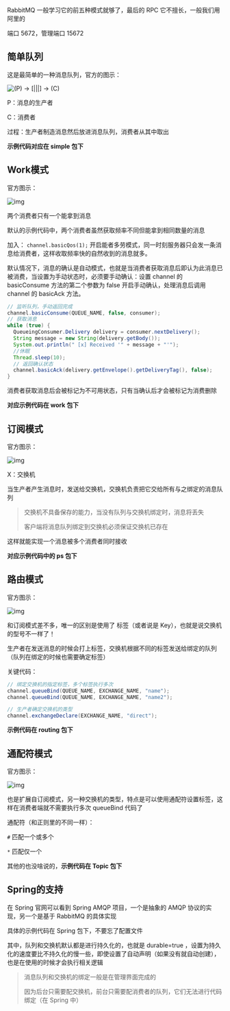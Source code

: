 RabbitMQ 一般学习它的前五种模式就够了，最后的 RPC 它不擅长，一般我们用阿里的

端口 5672，管理端口 15672

## 简单队列

这是最简单的一种消息队列，官方的图示：

![(P) -> [|||] -> (C)](https://www.rabbitmq.com/img/tutorials/python-one.png)

P：消息的生产者

C：消费者

过程：生产者制造消息然后放进消息队列，消费者从其中取出

**示例代码对应在 simple 包下**

## Work模式

官方图示：

![img](https://www.rabbitmq.com/img/tutorials/python-two.png)

两个消费者只有一个能拿到消息

默认的示例代码中，两个消费者虽然获取频率不同但能拿到相同数量的消息

加入： `channel.basicQos(1);` 开启能者多劳模式，同一时刻服务器只会发一条消息给消费者，这样收取频率快的自然收到的消息就多。

默认情况下，消息的确认是自动模式，也就是当消费者获取消息后即认为此消息已被消费，当设置为手动状态时，必须要手动确认：设置 channel 的 basicConsume 方法的第二个参数为 false 开启手动确认，处理消息后调用 channel 的 basicAck 方法。

``` java
// 监听队列，手动返回完成
channel.basicConsume(QUEUE_NAME, false, consumer);
// 获取消息
while (true) {
  QueueingConsumer.Delivery delivery = consumer.nextDelivery();
  String message = new String(delivery.getBody());
  System.out.println(" [x] Received '" + message + "'");
  //休眠
  Thread.sleep(10);
  // 返回确认状态
  channel.basicAck(delivery.getEnvelope().getDeliveryTag(), false);
}
```

消费者获取消息后会被标记为不可用状态，只有当确认后才会被标记为消费删除

**对应示例代码在 work 包下**

## 订阅模式

官方图示：

![img](https://www.rabbitmq.com/img/tutorials/python-three-overall.png)

X：交换机

当生产者产生消息时，发送给交换机，交换机负责把它交给所有与之绑定的消息队列

> 交换机不具备保存的能力，当没有队列与交换机绑定时，消息将丢失
>
> 客户端将消息队列绑定到交换机必须保证交换机已存在

这样就能实现一个消息被多个消费者同时接收

**对应示例代码中的 ps 包下**

## 路由模式

官方图示：

![img](https://www.rabbitmq.com/img/tutorials/direct-exchange.png)

和订阅模式差不多，唯一的区别是使用了 标签（或者说是 Key），也就是说交换机的型号不一样了！

生产者在发送消息的时候会打上标签，交换机根据不同的标签发送给绑定的队列（队列在绑定的时候也需要确定标签）

关键代码：

``` java
// 绑定交换机的指定标签，多个标签执行多次
channel.queueBind(QUEUE_NAME, EXCHANGE_NAME, "name");
channel.queueBind(QUEUE_NAME, EXCHANGE_NAME, "name2");

// 生产者确定交换机的类型
channel.exchangeDeclare(EXCHANGE_NAME, "direct");
```

**示例代码在 routing 包下**

## 通配符模式

官方图示：

![img](https://www.rabbitmq.com/img/tutorials/python-five.png)

也是扩展自订阅模式，另一种交换机的类型，特点是可以使用通配符设置标签，这样在消费者端就不需要执行多次 queueBind 代码了

通配符（和正则里的不同一样）：

`#` 匹配一个或多个

`*` 匹配仅一个

其他的也没啥说的，**示例代码在  Topic 包下**

## Spring的支持

在 Spring 官网可以看到 Spring AMQP 项目，一个是抽象的 AMQP 协议的实现，另一个是基于 RabbitMQ 的具体实现

具体的示例代码在 Spring 包下，不要忘了配置文件

其中，队列和交换机默认都是进行持久化的，也就是 durable=true ，设置为持久化的速度要比不持久化的慢一些，即使设置了自动声明（如果没有就自动创建），也是在使用的时候才会执行相关逻辑

> 消息队列和交换机的绑定一般是在管理界面完成的
>
> 因为后台只需要配交换机，前台只需要配消费者的队列，它们无法进行代码绑定（在 Spring 中）
